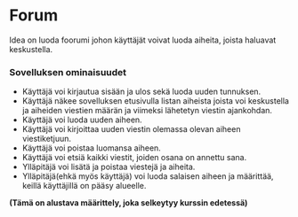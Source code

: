# Forum

Idea on luoda foorumi johon käyttäjät voivat luoda aiheita, joista haluavat keskustella.

### Sovelluksen ominaisuudet

- Käyttäjä voi kirjautua sisään ja ulos sekä luoda uuden tunnuksen.
- Käyttäjä näkee sovelluksen etusivulla listan aiheista joista voi keskustella ja aiheiden viestien määrän ja viimeksi lähetetyn viestin ajankohdan.
- Käyttäjä voi luoda uuden aiheen.
- Käyttäjä voi kirjoittaa uuden viestin olemassa olevan aiheen viestiketjuun.
- Käyttäjä voi poistaa luomansa aiheen.
- Käyttäjä voi etsiä kaikki viestit, joiden osana on annettu sana.
- Ylläpitäjä voi lisätä ja poistaa viestejä ja aiheita.
- Ylläpitäjä(ehkä myös käyttäjä) voi luoda salaisen aiheen ja määrittää, keillä käyttäjillä on pääsy alueelle.

**(Tämä on alustava määrittely, joka selkeytyy kurssin edetessä)**
